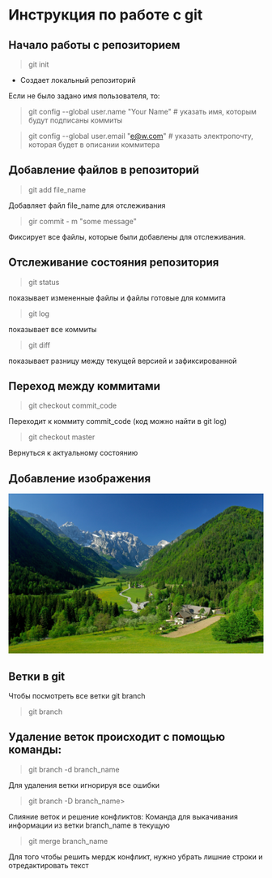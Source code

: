 # Инструкция по работе с git ##

## Начало работы с репозиторием
 > git init
* Создает локальный репозиторий

Если не было задано имя пользователя, то:

> git config --global user.name "Your Name" # указать имя, которым будут подписаны коммиты

> git config --global user.email "e@w.com"  # указать электропочту, которая будет в описании коммитера

## Добавление файлов в репозиторий

> git add file_name

Добавляет файл file_name для отслеживания

> gir commit - m "some message"

Фиксирует все файлы, которые были добавлены для отслеживания.


## Отслеживание состояния репозитория

> git status

показывает измененные файлы и файлы готовые для коммита

> git log

показывает все коммиты

> git diff

показывает разницу между текущей версией и зафиксированной

## Переход между коммитами

> git checkout commit_code

Переходит к коммиту commit_code (код можно найти в git log)

> git checkout master

Вернуться к актуальному состоянию

## Добавление изображения

![nature](nature.jpg)


## Ветки в git

Чтобы посмотреть все ветки git branch

> git branch


## Удаление веток происходит с помощью команды:

> git branch -d branch_name

Для удаления ветки игнорируя все ошибки
 
> git branch -D branch_name>


Слияние веток и решение конфликтов:
Команда для выкачивания информации из ветки branch_name в текущую
> git merge branch_name


Для того чтобы решить мердж конфликт, нужно убрать лишние строки и отредактировать текст



